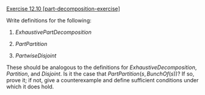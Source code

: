 [Exercise 12.10 \[part-decomposition-exercise\]](12-10/)

Write definitions for the following:

1.  ${ExhaustivePartDecomposition}$

2.  ${PartPartition}$

3.  ${PartwiseDisjoint}$

These should be analogous to the definitions for
${ExhaustiveDecomposition}$, ${Partition}$, and ${Disjoint}$. Is
it the case that ${PartPartition}(s,{BunchOf}(s))$? If so, prove it;
if not, give a counterexample and define sufficient conditions under
which it does hold.
